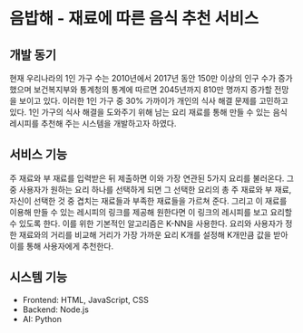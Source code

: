 # 음밥해 - 재료에 따른 음식 추천 서비스

## 개발 동기

현재 우리나라의 1인 가구 수는 2010년에서 2017년 동안 150만 이상의 인구 수가 증가했으며 보건복지부와 통계청의 통계에 따르면 2045년까지 810만 명까지 증가할 전망을 보이고 있다. 이러한 1인 가구 중 30% 가까이가 개인의 식사 해결 문제를 고민하고 있다. 1인 가구의 식사 해결을 도와주기 위해 남는 요리 재료를 통해 만들 수 있는 음식 레시피를 추천해 주는 시스템을 개발하고자 하였다.

## 서비스 기능

주 재료와 부 재료를 입력받은 뒤 제출하면 이와 가장 연관된 5가지 요리를 불러온다. 
그 중 사용자가 원하는 요리 하나를 선택하게 되면 그 선택한 요리의 총 주 재료와 부 재료, 자신이 선택한 것 중 겹치는 재료들과 부족한 재료들을 가르쳐 준다. 
그리고 이 재료를 이용해 만들 수 있는 레시피의 링크를 제공해 원한다면 이 링크의 레시피를 보고 요리할 수 있도록 한다. 이를 위한 기본적인 알고리즘은 K-NN을 사용한다. 
요리와 사용자가 정한 재료와의 거리를 비교해 거리가 가장 가까운 요리 K개를 설정해 K개만큼 값을 받아 이를 통해 사용자에게 추천한다.

## 시스템 기능

* Frontend: HTML, JavaScript, CSS
* Backend: Node.js
* AI: Python

